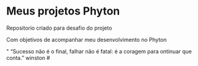 # Meus projetos Phyton
Repositorio criado para desafio do projeto

Com objetivos de acompanhar meu desenvolvimento no Phyton

" “Sucesso não é o final, falhar não é fatal: é a coragem para ontinuar que conta.” winston #
